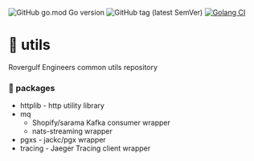 ![GitHub go.mod Go version](https://img.shields.io/github/go-mod/go-version/rovergulf/utils)
![GitHub tag (latest SemVer)](https://img.shields.io/github/v/tag/rovergulf/utils)
[![Golang CI](https://github.com/rovergulf/utils/actions/workflows/main.yml/badge.svg)](https://github.com/rovergulf/utils/actions/workflows/main.yml)

# 🚜 utils
Rovergulf Engineers common utils repository

### 🦍 packages
- httplib - http utility library
- mq
  - Shopify/sarama Kafka consumer wrapper
  - nats-streaming wrapper
- pgxs - jackc/pgx wrapper
- tracing - Jaeger Tracing client wrapper
